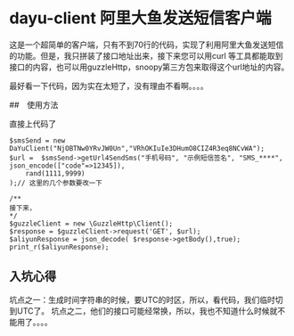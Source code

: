 # dayu-client 阿里大鱼发送短信客户端

这是一个超简单的客户端，只有不到70行的代码，实现了利用阿里大鱼发送短信的功能。但是，我只拼装了接口地址出来，接下来您可以用curl 等工具都能取到接口的内容，也可以用guzzleHttp，snoopy第三方包来取得这个url地址的内容。

最好看一下代码，因为实在太短了，没有理由不看啊。。。。

##　使用方法

直接上代码了

```
$smsSend = new DaYuClient("NjOBTNw0YRvJW0Un","VRhOKIuIe3DHumO8CIZ4R3eq8NCvWA");
$url =  $smsSend->getUrl4SendSms("手机号码", "示例短信签名", "SMS_****",
json_encode(["code"=>12345]),
    rand(1111,9999)
);// 这里的几个参数要改一下 

/**
接下来，
*/
$guzzleClient = new \GuzzleHttp\Client();
$response = $guzzleClient->request('GET', $url);
$aliyunResponse = json_decode( $response->getBody(),true);
print_r($aliyunResponse);
```


## 入坑心得

坑点之一：生成时间字符串的时候，要UTC的时区，所以，看代码，我们临时切到UTC了。
坑点之二，他们的接口可能经常换，所以，我也不知道什么时候就不能用了。。。。




